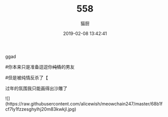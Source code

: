 ﻿---
layout: post
title: 558
date: 2019-02-08 13:42:41
updated: 2019-02-08 17:02:07
comments: true
categories: [Photo]
tags: [ggad, 格邓]
author: "猫厨"
description: ""
toc: true
---

<p>ggad</p> 
<p>#你本来只是准备逗逗你<span style="text-decoration:line-through;"  >纯情</span>的男友</p> 
<p>#但是被纯情反杀了【</p> 
<p>过年的氛围我只能画得出沙雕了</p> 
![](https://raw.githubusercontent.com/alicewish/meowchain247/master/68b1fcf7ly1fzzesghylhj20m83kwkjl.jpg)